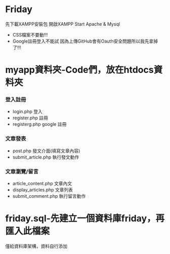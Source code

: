 # Friday

先下載XAMPP安裝包
開啟XAMPP Start Apache  & Mysql

*  CSS檔案不要動!!! 
*  Google註冊登入不能試 因為上傳GitHub會有Oauth安全問題所以我先拿掉了!!! 
# myapp資料夾-Code們，放在htdocs資料夾
### 登入註冊
*  login.php 登入
*  register.php 註冊
*  registerg.php google 註冊
### 文章發表
* post.php 發文介面(填寫文章內容)
* submit_article.php 執行發文動作
### 文章瀏覽/留言
* article_content.php 文章內文
* display_articles.php 文章列表
* submit_comment.php 執行留言動作
# friday.sql-先建立一個資料庫friday，再匯入此檔案
僅給資料庫架構，資料自行添加
